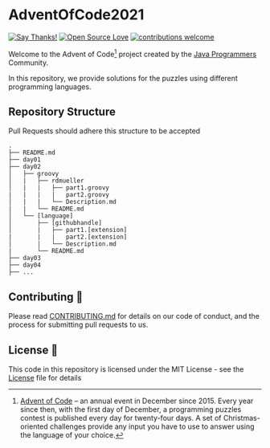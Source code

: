 # AdventOfCode2021

[![Say Thanks!](https://img.shields.io/badge/Say%20Thanks-!-1EAEDB.svg)](https://saythanks.io/to/HoussemNasri)
[![Open Source Love](https://badges.frapsoft.com/os/v2/open-source.svg?v=103)](https://github.com/JavaProgrammers)
[![contributions welcome](https://img.shields.io/badge/contributions-welcome-brightgreen.svg?style=flat)](https://github.com/JavaProgrammers/AdventOfCode2021/issues)

Welcome to the Advent of Code[^aoc] project created by the [Java Programmers][facebook] Community.

In this repository, we provide solutions for the puzzles using different programming languages.
## Repository Structure
Pull Requests should adhere this structure to be accepted
```
.
├── README.md
├── day01
├── day02
│   ├── groovy
│   |   ├── rdmueller
│   |   |   ├── part1.groovy
|   |   |   |   part2.groovy
│   |   |   └── Description.md
|   |   └── README.md
│   └── [language]
│       ├── [githubhandle]
│       |   ├── part1.[extension]
|       |   |   part2.[extension]
│       |   └── Description.md
|       └── README.md
├── day03
├── day04
├── ...
```
## Contributing 🤝
Please read [CONTRIBUTING.md](CONTRIBUTING.md) for details on our code of conduct, and the process for submitting pull requests to us.

## License 📄
This code in this repository is licensed under the MIT License - see the [License](LICENSE.md) file for details



[^aoc]:
    [Advent of Code][aoc] – an annual event in December since 2015.
    Every year since then, with the first day of December, a programming puzzles contest is published every day for twenty-four days.
    A set of Christmas-oriented challenges provide any input you have to use to answer using the language of your choice.

[aoc]: https://adventofcode.com
[github]: https://github.com/JavaProgrammers
[scala]: https://www.scala-lang.org/
[facebook]: https://www.facebook.com/groups/java.for.life


